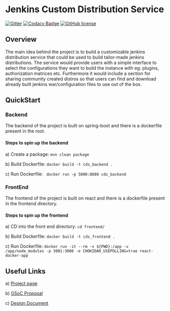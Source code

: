 # Jenkins Custom Distribution Service


[![Gitter](https://badges.gitter.im/jenkinsci/jenkins-custom-distribution-service.svg)](https://gitter.im/jenkinsci/jenkins-custom-distribution-service?utm_source=badge&utm_medium=badge&utm_campaign=pr-badge)
[![Codacy Badge](https://app.codacy.com/project/badge/Grade/b4fea9e79e2a485a929ed7aa71b222a1)](https://www.codacy.com/gh/jenkinsci/custom-distribution-service?utm_source=github.com&amp;utm_medium=referral&amp;utm_content=jenkinsci/custom-distribution-service&amp;utm_campaign=Badge_Grade)
[![GitHub license](https://img.shields.io/github/license/jenkinsci/custom-distribution-service)](https://github.com/jenkinsci/custom-distribution-service/blob/master/LICENSE)


## Overview
The main idea behind the project is to build a customizable jenkins distribution service that could be used to build tailor-made jenkins distributions. The service would provide users with a simple interface to select the configurations they want to build the instance with eg: plugins, authorization matrices etc. Furthermore it would include a section for sharing community created distros so that users can find and download already built jenkins war/configuration files to use out of the box.


## QuickStart

### Backend
The backend of the project is built on spring-boot and there is a dockerfile present in the root.

#### Steps to spin up the backend

a) Create a package: `mvn clean package`

b) Build Dockerfile: `docker build -t cds_backend .`

c) Run Dockerfile: ` docker run -p 5000:8080 cds_backend`

### FrontEnd
The frontend of the project is built on react and there is a dockerfile present in the frontend directory.

#### Steps to spin up the frontend

a) CD into the front end directory: `cd frontend/`

b) Build Dockerfile: `docker build -t cds_frontend .`

c) Run Dockerfile: `docker run -it --rm -v ${PWD}:/app -v /app/node_modules -p 3001:3000 -e CHOKIDAR_USEPOLLING=true react-docker-app`


## Useful Links

a) [Project page](https://www.jenkins.io/projects/gsoc/2020/projects/custom-jenkins-distribution-build-service/)

b) [GSoC Proposal](https://docs.google.com/document/d/1C7VQJ92Yhr0KRDcNVHYxn4ri7OL9IGZmgxY6UFON6-g/edit?usp=sharing)

c) [Design Document](https://docs.google.com/document/d/1-ujWVJ2a5VYkUF6UA7m4bEpSDxmb3mJZhCbmoKO716U/edit?usp=sharing)